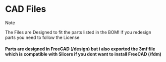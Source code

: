 # CAD Files

> [!NOTE]
> The Files are Designed to fit the parts listed in the BOM! If you redesign parts you need to follow the License

#### Parts are designed in FreeCAD (/design) but i also exported the 3mf file which is compatible with Slicers if you dont want to install FreeCAD (/fdm)
